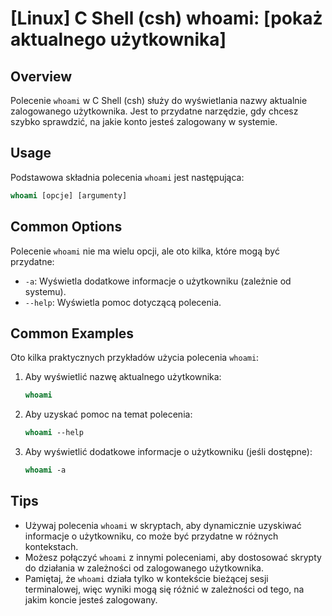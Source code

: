 # [Linux] C Shell (csh) whoami: [pokaż aktualnego użytkownika]

## Overview
Polecenie `whoami` w C Shell (csh) służy do wyświetlania nazwy aktualnie zalogowanego użytkownika. Jest to przydatne narzędzie, gdy chcesz szybko sprawdzić, na jakie konto jesteś zalogowany w systemie.

## Usage
Podstawowa składnia polecenia `whoami` jest następująca:

```csh
whoami [opcje] [argumenty]
```

## Common Options
Polecenie `whoami` nie ma wielu opcji, ale oto kilka, które mogą być przydatne:

- `-a`: Wyświetla dodatkowe informacje o użytkowniku (zależnie od systemu).
- `--help`: Wyświetla pomoc dotyczącą polecenia.

## Common Examples
Oto kilka praktycznych przykładów użycia polecenia `whoami`:

1. Aby wyświetlić nazwę aktualnego użytkownika:
   ```csh
   whoami
   ```

2. Aby uzyskać pomoc na temat polecenia:
   ```csh
   whoami --help
   ```

3. Aby wyświetlić dodatkowe informacje o użytkowniku (jeśli dostępne):
   ```csh
   whoami -a
   ```

## Tips
- Używaj polecenia `whoami` w skryptach, aby dynamicznie uzyskiwać informacje o użytkowniku, co może być przydatne w różnych kontekstach.
- Możesz połączyć `whoami` z innymi poleceniami, aby dostosować skrypty do działania w zależności od zalogowanego użytkownika.
- Pamiętaj, że `whoami` działa tylko w kontekście bieżącej sesji terminalowej, więc wyniki mogą się różnić w zależności od tego, na jakim koncie jesteś zalogowany.